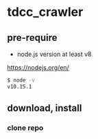 # tdcc_crawler

## pre-require
- node.js version at least v8

https://nodejs.org/en/

```bash
$ node -v
v10.15.1
```

## download, install
### clone repo

```bash
```
